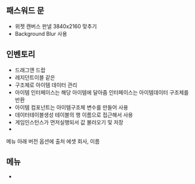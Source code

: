 ## 패스워드 문
- 위젯 캔버스 판낼 3840x2160 맞추기
- Background Blur 사용


## 인벤토리
- 드래그앤 드랍
- 레지던트이블 같은 
- 구조체로 아이템 데이터 관리
- 아이템 인터페이스는 해당 아이템에 달아줌 인터페이스는 아이템데이터 구조체를 반환
- 아이템 컴포넌트는 아이템구조체 변수를 만들어 사용
- 데이터테이블생성 테이블의 행 이름으로 접근해서 사용
- 게임인스턴스가 먼저실행되서 값 불러오기 및 저장
- 


메뉴 아래 버전
옵션에 출처 에셋 회사, 이름

## 메뉴
- 